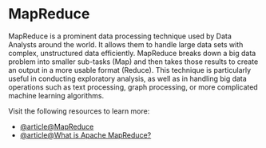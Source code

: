 # MapReduce

MapReduce is a prominent data processing technique used by Data Analysts around the world. It allows them to handle large data sets with complex, unstructured data efficiently. MapReduce breaks down a big data problem into smaller sub-tasks (Map) and then takes those results to create an output in a more usable format (Reduce). This technique is particularly useful in conducting exploratory analysis, as well as in handling big data operations such as text processing, graph processing, or more complicated machine learning algorithms.

Visit the following resources to learn more:

- [@article@MapReduce](https://www.databricks.com/glossary/mapreduce)
- [@article@What is Apache MapReduce?](https://www.ibm.com/topics/mapreduce)